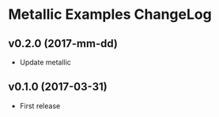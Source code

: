 # Metallic Examples ChangeLog

## v0.2.0 (2017-mm-dd)

 - Update metallic


## v0.1.0 (2017-03-31)

 - First release
